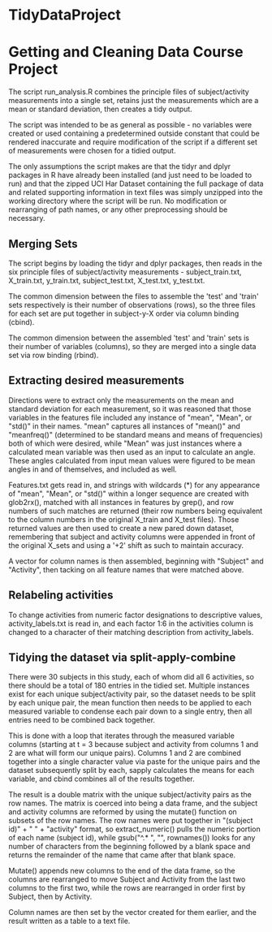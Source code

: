 # TidyDataProject
Getting and Cleaning Data Course Project
============
The script run_analysis.R combines the principle files of subject/activity measurements into a single set, retains just the measurements which are a mean or standard deviation, then creates a tidy output.

The script was intended to be as general as possible - no variables were created or used containing a predetermined outside constant that could be rendered inaccurate and require modification of the script if a different set of measurements were chosen for a tidied output.

The only assumptions the script makes are that the tidyr and dplyr packages in R have already been installed (and just need to be loaded to run) and that the zipped UCI Har Dataset containing the full package of data and related supporting information in text files was simply unzipped into the working directory where the script will be run. No modification or rearranging of path names, or any other preprocessing should be necessary.

## Merging Sets
The script begins by loading the tidyr and dplyr packages, then reads in the six principle files of subject/activity measurements - subject_train.txt, X_train.txt, y_train.txt, subject_test.txt, X_test.txt, y_test.txt.

The common dimension between the files to assemble the 'test' and 'train' sets respectively is their number of observations (rows), so the three files for each set are put together in subject-y-X order via column binding (cbind).

The common dimension between the assembled 'test' and 'train' sets is their number of variables (columns), so they are merged into a single data set via row binding (rbind).

## Extracting desired measurements
Directions were to extract only the measurements on the mean and standard deviation for each measurement, so it was reasoned that those variables in the features file included any instance of "mean", "Mean", or "std()" in their names. "mean" captures all instances of "mean()" and "meanfreq()" (determined to be standard means and means of frequencies) both of which were desired, while "Mean" was just instances where a calculated mean variable was then used as an input to calculate an angle. These angles calculated from input mean values were figured to be mean angles in and of themselves, and included as well.

Features.txt gets read in, and strings with wildcards (*) for any appearance of "mean", "Mean", or "std()" within a longer sequence are created with glob2rx(), matched with all instances in features by grep(), and row numbers of such matches are returned (their row numbers being equivalent to the column numbers in the original X_train and X_test files). Those returned values are then used to create a new pared down dataset, remembering that subject and activity columns were appended in front of the original X_sets and using a '+2' shift as such to maintain accuracy.

A vector for column names is then assembled, beginning with "Subject" and "Activity", then tacking on all feature names that were matched above.

## Relabeling activities
To change activities from numeric factor designations to descriptive values, activity_labels.txt is read in, and each factor 1:6 in the activities column is changed to a character of their matching description from activity_labels.

## Tidying the dataset via split-apply-combine
There were 30 subjects in this study, each of whom did all 6 activities, so there should be a total of 180 entries in the tidied set. Multiple instances exist for each unique subject/activity pair, so the dataset needs to be split by each unique pair, the mean function then needs to be applied to each measured variable to condense each pair down to a single entry, then all entries need to be combined back together.

This is done with a loop that iterates through the measured variable columns (starting at t = 3 because subject and activity from columns 1 and 2 are what will form our unique pairs). Columns 1 and 2 are combined together into a single character value via paste for the unique pairs and the dataset subsequently split by each, sapply calculates the means for each variable, and cbind combines all of the results together.

The result is a double matrix with the unique subject/activity pairs as the row names. The matrix is coerced into being a data frame, and the subject and activity columns are reformed by using the mutate() function on subsets of the row names. The row names were put together in "(subject id)" + " " + "activity" format, so extract_numeric() pulls the numeric portion of each name (subject id), while gsub("^.* ", "", rownames()) looks for any number of characters from the beginning followed by a blank space and returns the remainder of the name that came after that blank space.

Mutate() appends new columns to the end of the data frame, so the columns are rearranged to move Subject and Activity from the last two columns to the first two, while the rows are rearranged in order first by Subject, then by Activity.

Column names are then set by the vector created for them earlier, and the result written as a table to a text file.
